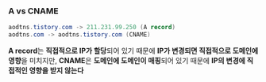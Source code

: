 ### A vs CNAME

```java
aodtns.tistory.com -> 211.231.99.250 (A record)
aodtns.com -> aodtns.tistory.com (CNAME)
```

**A record**는 **직접적으로 IP가 할당**되어 있기 때문에 **IP가 변경되면 직접적으로 도메인에 영향**을 미치지만,
**CNAME**은 **도메인에 도메인이 매핑**되어 있기 때문에 **IP의 변경에 직접적인 영향을 받지 않는다**